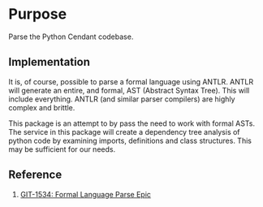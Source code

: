 # Purpose
Parse the Python Cendant codebase.

## Implementation 

It is, of course, possible to parse a formal language using ANTLR.  ANTLR will generate an entire, and formal, AST (Abstract Syntax Tree).  This will include everything.  ANTLR (and similar parser compilers) are highly complex and brittle.

This package is an attempt to by pass the need to work with formal ASTs.  The service in this package will create a dependency tree analysis of python code by examining imports, definitions and class structures.  This may be sufficient for our needs.

## Reference
1. [GIT-1534: Formal Language Parse Epic](https://github.ibm.com/GTS-CDO/unstructured-analytics/issues/1534)
  